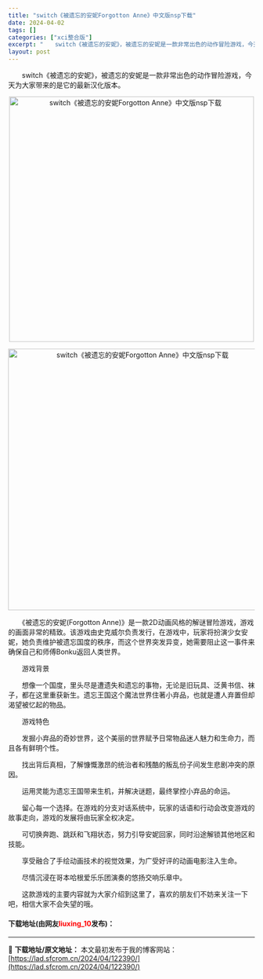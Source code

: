 ```yaml
---
title: "switch《被遗忘的安妮Forgotton Anne》中文版nsp下载"
date: 2024-04-02
tags: []
categories: ["xci整合版"]
excerpt: "　　switch《被遗忘的安妮》，被遗忘的安妮是一款非常出色的动作冒险游戏，今天为大家带来的是它的最新汉化版本。 　　《被遗忘的安妮(Forgotton Anne)》是一款2D动画风格的解谜冒险游戏，游戏的画面非常的精致。该游戏由史克威尔负责发行，在游戏中，玩家将扮演少女安妮，她负责维护被遗忘国度的&hellip;"
layout: post
---
```


 <p>　　switch《被遗忘的安妮》，被遗忘的安妮是一款非常出色的动作冒险游戏，今天为大家带来的是它的最新汉化版本。</p> <p align="center"><img align="" border="0" src="https://lad.sfcrom.cn/wp-content/uploads/2024/04/20240402_660be0a03f632.webp" width="500" alt="switch《被遗忘的安妮Forgotton Anne》中文版nsp下载" /></p> <p align="center"><img align="" border="0" src="https://lad.sfcrom.cn/wp-content/uploads/2024/04/20240402_660be0a0852f3.webp" width="533" alt="switch《被遗忘的安妮Forgotton Anne》中文版nsp下载" /></p> <p>　　《被遗忘的安妮(Forgotton Anne)》是一款2D动画风格的解谜冒险游戏，游戏的画面非常的精致。该游戏由史克威尔负责发行，在游戏中，玩家将扮演少女安妮，她负责维护被遗忘国度的秩序，而这个世界突发异变，她需要阻止这一事件来确保自己和师傅Bonku返回人类世界。</p> <p>　　游戏背景</p> <p>　　想像一个国度，里头尽是遭遗失和遗忘的事物，无论是旧玩具、泛黄书信、袜子，都在这里重获新生。遗忘王国这个魔法世界住著小弃品，也就是遭人弃置但却渴望被忆起的物品。</p> <p>　　游戏特色</p> <p>　　发掘小弃品的奇妙世界，这个美丽的世界赋予日常物品迷人魅力和生命力，而且各有鲜明个性。</p> <p>　　找出背后真相，了解慷慨激昂的统治者和残酷的叛乱份子间发生悲剧冲突的原因。</p> <p>　　运用灵能为遗忘王国带来生机，并解决谜题，最终掌控小弃品的命运。</p> <p>　　留心每一个选择。在游戏的分支对话系统中，玩家的话语和行动会改变游戏的故事走向，游戏的发展将由玩家全权决定。</p> <p>　　可切换奔跑、跳跃和飞翔状态，努力引导安妮回家，同时沿途解锁其他地区和技能。</p> <p>　　享受融合了手绘动画技术的视觉效果，为广受好评的动画电影注入生命。</p> <p>　　尽情沉浸在哥本哈根爱乐乐团演奏的悠扬交响乐章中。</p> <p>　　这款游戏的主要内容就为大家介绍到这里了，喜欢的朋友们不妨来关注一下吧，相信大家不会失望的哦。</p> <p><h4>下载地址(由网友<font color="red">liuxing_10</font>发布)：</h4></p> 

---
📖 **下载地址/原文地址：** 本文最初发布于我的博客网站：[https://lad.sfcrom.cn/2024/04/122390/](https://lad.sfcrom.cn/2024/04/122390/)
